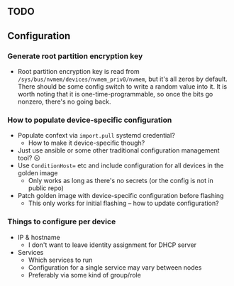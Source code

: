 TODO
---

## Configuration

### Generate root partition encryption key

* Root partition encryption key is read from `/sys/bus/nvmem/devices/nvmem_priv0/nvmem`, but
  it's all zeros by default. There should be some config switch to write a random value into 
  it. It is worth noting that it is one-time-programmable, so once the bits go nonzero, there's
  no going back. 

### How to populate device-specific configuration 

* Populate confext via `import.pull` systemd credential?
  * How to make it device-specific though?
* Just use ansible or some other traditional configuration management tool? ☹
* Use `ConditionHost=` etc and include configuration for all devices in the golden image
  * Only works as long as there's no secrets (or the config is not in public repo)
* Patch golden image with device-specific configuration before flashing
  * This only works for initial flashing – how to update configuration?

### Things to configure per device

* IP & hostname
  * I don't want to leave identity assignment for DHCP server
* Services
  * Which services to run
  * Configuration for a single service may vary between nodes
  * Preferably via some kind of group/role
